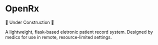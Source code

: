 # OpenRx

🚧 Under Construction 🚧

A lightweight, flask-based eletronic patient record system. 
Designed by medics for use in remote, resource-limited settings.

